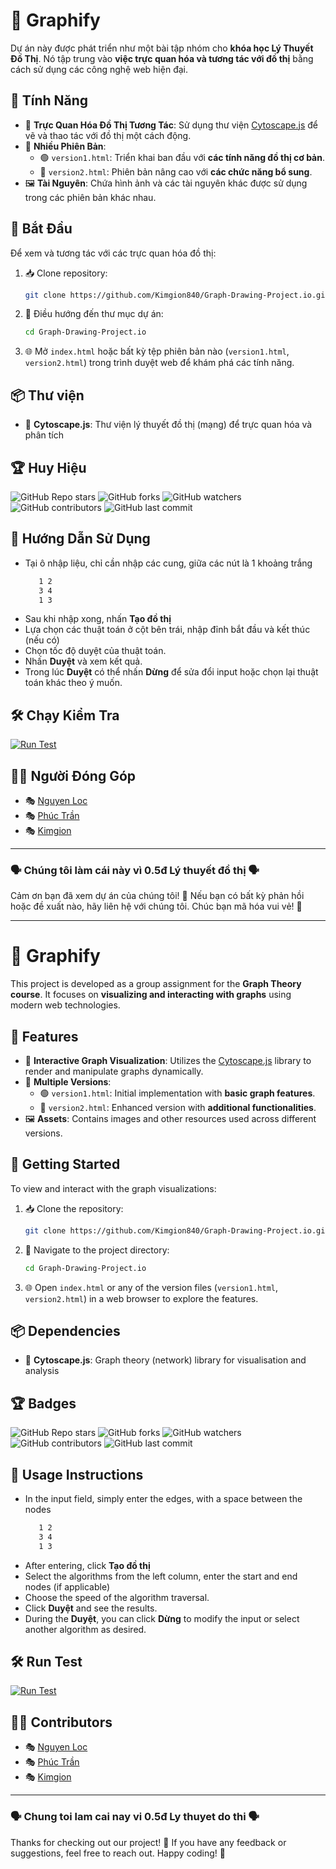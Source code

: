 # 🚀 Graphify

Dự án này được phát triển như một bài tập nhóm cho **khóa học Lý Thuyết Đồ Thị**. Nó tập trung vào **việc trực quan hóa và tương tác với đồ thị** bằng cách sử dụng các công nghệ web hiện đại.

## 🌟 Tính Năng

- 🎨 **Trực Quan Hóa Đồ Thị Tương Tác**: Sử dụng thư viện [Cytoscape.js](https://js.cytoscape.org/) để vẽ và thao tác với đồ thị một cách động.
- 🔄 **Nhiều Phiên Bản**:
  - 🟢 `version1.html`: Triển khai ban đầu với **các tính năng đồ thị cơ bản**.
  - 🔵 `version2.html`: Phiên bản nâng cao với **các chức năng bổ sung**.
- 🖼️ **Tài Nguyên**: Chứa hình ảnh và các tài nguyên khác được sử dụng trong các phiên bản khác nhau.

## 🚀 Bắt Đầu

Để xem và tương tác với các trực quan hóa đồ thị:

1. 📥 Clone repository:
   ```bash
   git clone https://github.com/Kimgion840/Graph-Drawing-Project.io.git
   ```
2. 📂 Điều hướng đến thư mục dự án:
   ```bash
   cd Graph-Drawing-Project.io
   ```
3. 🌐 Mở `index.html` hoặc bất kỳ tệp phiên bản nào (`version1.html`, `version2.html`) trong trình duyệt web để khám phá các tính năng.

## 📦 Thư viện

- 🔗 **Cytoscape.js**: Thư viện lý thuyết đồ thị (mạng) để trực quan hóa và phân tích

## 🏆 Huy Hiệu

![GitHub Repo stars](https://img.shields.io/github/stars/Kimgion840/Graph-Drawing-Project.io?style=social)
![GitHub forks](https://img.shields.io/github/forks/Kimgion840/Graph-Drawing-Project.io?style=social)
![GitHub watchers](https://img.shields.io/github/watchers/Kimgion840/Graph-Drawing-Project.io?style=social)
![GitHub contributors](https://img.shields.io/github/contributors/Kimgion840/Graph-Drawing-Project.io)
![GitHub last commit](https://img.shields.io/github/last-commit/Kimgion840/Graph-Drawing-Project.io)

## 📖 Hướng Dẫn Sử Dụng

- Tại ô nhập liệu, chỉ cần nhập các cung, giữa các nút là 1 khoảng trắng
   ```bash
      1 2
      3 4
      1 3
   ```
- Sau khi nhập xong, nhấn **Tạo đồ thị**
- Lựa chọn các thuật toán ở cột bên trái, nhập đỉnh bắt đầu và kết thúc (nếu có)
- Chọn tốc độ duyệt của thuật toán.
- Nhấn **Duyệt** và xem kết quả.
- Trong lúc **Duyệt** có thể nhấn **Dừng** để sửa đổi input hoặc chọn lại thuật toán khác theo ý muốn.

## 🛠 Chạy Kiểm Tra

[![Run Test](https://img.shields.io/badge/Run%20Test-Live-blue?style=for-the-badge)](https://kimgion840.github.io/Graph-Drawing-Project.io/)


## 👨‍💻 Người Đóng Góp

- 🎭 [Nguyen Loc](https://github.com/lexipit3268)
- 🎭 [Phúc Trần](https://github.com/phuctran1501)
- 🎭 [Kimgion](https://github.com/Kimgion840)

---

### 🗣️ Chúng tôi làm cái này vì 0.5đ Lý thuyết đồ thị 🗣️

Cảm ơn bạn đã xem dự án của chúng tôi! 🎉 Nếu bạn có bất kỳ phản hồi hoặc đề xuất nào, hãy liên hệ với chúng tôi. Chúc bạn mã hóa vui vẻ! 🚀

---

# 🚀 Graphify

This project is developed as a group assignment for the **Graph Theory course**. It focuses on **visualizing and interacting with graphs** using modern web technologies.

## 🌟 Features

- 🎨 **Interactive Graph Visualization**: Utilizes the [Cytoscape.js](https://js.cytoscape.org/) library to render and manipulate graphs dynamically.
- 🔄 **Multiple Versions**:
  - 🟢 `version1.html`: Initial implementation with **basic graph features**.
  - 🔵 `version2.html`: Enhanced version with **additional functionalities**.
- 🖼️ **Assets**: Contains images and other resources used across different versions.

## 🚀 Getting Started

To view and interact with the graph visualizations:

1. 📥 Clone the repository:
   ```bash
   git clone https://github.com/Kimgion840/Graph-Drawing-Project.io.git
   ```
2. 📂 Navigate to the project directory:
   ```bash
   cd Graph-Drawing-Project.io
   ```
3. 🌐 Open `index.html` or any of the version files (`version1.html`, `version2.html`) in a web browser to explore the features.

## 📦 Dependencies

- 🔗 **Cytoscape.js**: Graph theory (network) library for visualisation and analysis 

## 🏆 Badges

![GitHub Repo stars](https://img.shields.io/github/stars/Kimgion840/Graph-Drawing-Project.io?style=social)
![GitHub forks](https://img.shields.io/github/forks/Kimgion840/Graph-Drawing-Project.io?style=social)
![GitHub watchers](https://img.shields.io/github/watchers/Kimgion840/Graph-Drawing-Project.io?style=social)
![GitHub contributors](https://img.shields.io/github/contributors/Kimgion840/Graph-Drawing-Project.io)
![GitHub last commit](https://img.shields.io/github/last-commit/Kimgion840/Graph-Drawing-Project.io)

## 📖 Usage Instructions

- In the input field, simply enter the edges, with a space between the nodes
   ```bash
      1 2
      3 4
      1 3
   ```
- After entering, click **Tạo đồ thị**
- Select the algorithms from the left column, enter the start and end nodes (if applicable)
- Choose the speed of the algorithm traversal.
- Click **Duyệt** and see the results.
- During the **Duyệt**, you can click **Dừng** to modify the input or select another algorithm as desired.

## 🛠 Run Test

[![Run Test](https://img.shields.io/badge/Run%20Test-Live-blue?style=for-the-badge)](https://kimgion840.github.io/Graph-Drawing-Project.io/)

## 👨‍💻 Contributors

- 🎭 [Nguyen Loc](https://github.com/lexipit3268)
- 🎭 [Phúc Trần](https://github.com/phuctran1501)
- 🎭 [Kimgion](https://github.com/Kimgion840)

---

### 🗣️ Chung toi lam cai nay vi 0.5đ Ly thuyet do thi 🗣️

Thanks for checking out our project! 🎉 If you have any feedback or suggestions, feel free to reach out. Happy coding! 🚀


